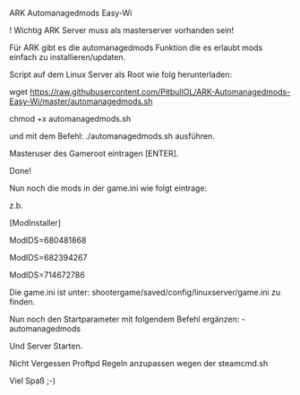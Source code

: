 ARK Automanagedmods Easy-Wi

! Wichtig ARK Server muss als masterserver vorhanden sein!

Für ARK gibt es die automanagedmods Funktion die es erlaubt mods einfach zu installieren/updaten.

Script auf dem Linux Server als Root wie folg herunterladen: 

wget https://raw.githubusercontent.com/PitbullOL/ARK-Automanagedmods-Easy-Wi/master/automanagedmods.sh

chmod +x automanagedmods.sh

und mit dem Befehl: ./automanagedmods.sh ausführen.

Masteruser des Gameroot eintragen [ENTER].

Done!

Nun noch die mods in der game.ini wie folgt eintrage:

z.b.

[ModInstaller]

ModIDS=680481868

ModIDS=682394267

ModIDS=714672786

Die game.ini ist unter: shootergame/saved/config/linuxserver/game.ini zu finden.

Nun noch den Startparameter mit folgendem Befehl ergänzen: -automanagedmods

Und Server Starten.

Nicht Vergessen Proftpd Regeln anzupassen wegen der steamcmd.sh

Viel Spaß ;-)
